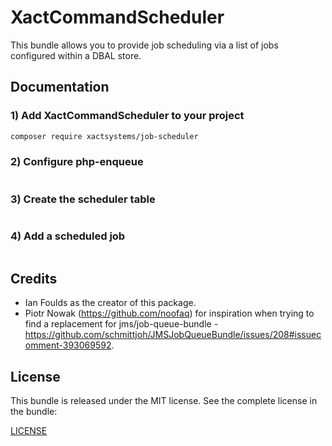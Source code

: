 XactCommandScheduler
===============

This bundle allows you to provide job scheduling via a list of jobs configured within a DBAL store.

Documentation
-------------
### 1) Add XactCommandScheduler to your project

```bash
composer require xactsystems/job-scheduler
```

### 2) Configure php-enqueue
```twig
```

### 3) Create the scheduler table
```php
```

### 4) Add a scheduled job
```php
```
Credits
-------

* Ian Foulds as the creator of this package.
* Piotr Nowak (https://github.com/noofaq) for inspiration when trying to find a replacement for jms/job-queue-bundle - https://github.com/schmittjoh/JMSJobQueueBundle/issues/208#issuecomment-393069592.

License
-------

This bundle is released under the MIT license. See the complete license in the
bundle:

[LICENSE](https://github.com/xactsystems/job-scheduler/blob/master/LICENSE)